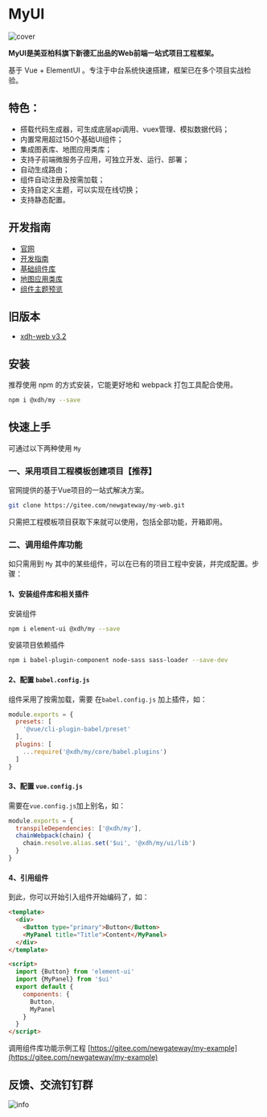# MyUI

![cover](/my/img/cover.jpg)

**MyUI是美亚柏科旗下新德汇出品的Web前端一站式项目工程框架。**

基于 Vue + ElementUI 。专注于中台系统快速搭建，框架已在多个项目实战检验。

## 特色：

- 搭载代码生成器，可生成底层api调用、vuex管理、模拟数据代码； 
- 内置常用超过150个基础UI组件；
- 集成图表库、地图应用类库；
- 支持子前端微服务子应用，可独立开发、运行、部署；
- 自动生成路由；
- 组件自动注册及按需加载；
- 支持自定义主题，可以实现在线切换；
- 支持静态配置。



## 开发指南

- [官网](http://myui.vtj.pro/my/)
- [开发指南](http://myui.vtj.pro/my/guide/)
- [基础组件库](http://myui.vtj.pro/my/ui/components/)
- [地图应用类库](http://myui.vtj.pro/my/ui/map/)
- [组件主题预览](http://myui.vtj.pro/my-web/#/suit)

## 旧版本
- [xdh-web v3.2](https://myui.vtj.pro/xdh-web-doc/)

## 安装

推荐使用 npm 的方式安装，它能更好地和 webpack 打包工具配合使用。
```sh 
npm i @xdh/my --save
```

## 快速上手

可通过以下两种使用 `My`

### 一、采用项目工程模板创建项目【推荐】

官网提供的基于Vue项目的一站式解决方案。

```sh 
git clone https://gitee.com/newgateway/my-web.git
```

只需把工程模板项目获取下来就可以使用，包括全部功能，开箱即用。

### 二、调用组件库功能

如只需用到 `My` 其中的某些组件，可以在已有的项目工程中安装，并完成配置。步骤：

#### 1、安装组件库和相关插件

安装组件
```sh 
npm i element-ui @xdh/my --save
```

安装项目依赖插件
```sh 
npm i babel-plugin-component node-sass sass-loader --save-dev
```

#### 2、配置 `babel.config.js`

组件采用了按需加载，需要 在`babel.config.js` 加上插件，如：
```js  
module.exports = {
  presets: [
    '@vue/cli-plugin-babel/preset'
  ],
  plugins: [
    ...require('@xdh/my/core/babel.plugins')
  ]
}
```

#### 3、配置 `vue.config.js`

需要在`vue.config.js`加上别名，如：

```js 
module.exports = {
  transpileDependencies: ['@xdh/my'],
  chainWebpack(chain) {
    chain.resolve.alias.set('$ui', '@xdh/my/ui/lib')
  }
}
```

#### 4、引用组件
到此，你可以开始引入组件开始编码了，如：
```html 
<template>
  <div>
    <Button type="primary">Button</Button>
    <MyPanel title="Title">Content</MyPanel>
  </div>
</template>

<script>
  import {Button} from 'element-ui'
  import {MyPanel} from '$ui'
  export default {
    components: {
      Button,
      MyPanel
    }
  }
</script>
```
调用组件库功能示例工程 [https://gitee.com/newgateway/my-example](https://gitee.com/newgateway/my-example)

## 反馈、交流钉钉群

![info](https://gitee.com/newgateway/vtj/raw/master/dev/public/ding.jpg)